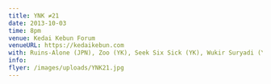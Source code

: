 ```yaml
---
title: YNK ≠21
date: 2013-10-03
time: 8pm
venue: Kedai Kebun Forum
venueURL: https://kedaikebun.com
with: Ruins-Alone (JPN), Zoo (YK), Seek Six Sick (YK), Wukir Suryadi (YK) & I Know You Well Miss Clara (YK)
info:
flyer: /images/uploads/YNK21.jpg
---
```

